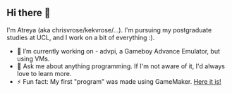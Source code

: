 ## Hi there 👋

I'm Atreya (aka chrisvrose/kekvrose/...). I'm pursuing my postgraduate studies at UCL, and I work on a bit of everything :).

- 🔭 I’m currently working on - advpi, a Gameboy Advance Emulator, but using VMs.
- 💬 Ask me about anything programming. If I'm not aware of it, I'd always love to learn more.
- ⚡ Fun fact: My first "program" was made using GameMaker. [Here it is!](https://www.yygarchive.org/game/198613)
